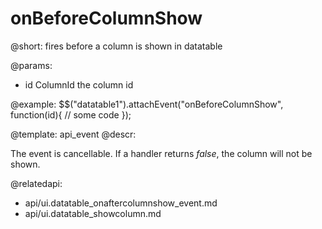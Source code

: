 onBeforeColumnShow
=============

@short:
	fires before a column is shown in datatable

@params:

- id		ColumnId		the column id

@example:
$$("datatable1").attachEvent("onBeforeColumnShow", function(id){
	// some code 
});

@template:	api_event
@descr:

The event is cancellable. If a handler returns *false*, the column will not be shown. 

@relatedapi:
- api/ui.datatable_onaftercolumnshow_event.md
- api/ui.datatable_showcolumn.md